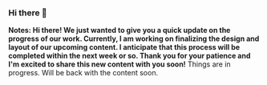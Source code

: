 ### Hi there 👋

**Notes: Hi there! We just wanted to give you a quick update on the progress of our work. Currently, I am working on finalizing the design and layout of our upcoming content. I anticipate that this process will be completed within the next week or so. Thank you for your patience and I'm excited to share this new content with you soon!** Things are in progress. Will be back with the content soon.

<!--

- 🔭 I’m currently working on ...
 
- 🌱 I’m currently learning ...
- 👯 I’m looking to collaborate on ...
- 🤔 I’m looking for help with ...
- 💬 Ask me about ...
- 📫 How to reach me: ...
- 😄 Pronouns: ...
- ⚡ Fun fact: ...


-->
